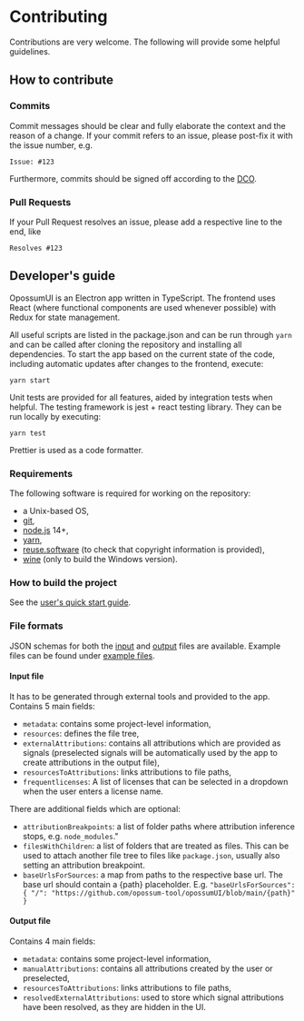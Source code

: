 <!--
SPDX-FileCopyrightText: Facebook, Inc. and its affiliates
SPDX-FileCopyrightText: TNG Technology Consulting GmbH <https://www.tngtech.com>

SPDX-License-Identifier: CC0-1.0
-->

# Contributing

Contributions are very welcome. The following will provide some helpful guidelines.

## How to contribute

### Commits

Commit messages should be clear and fully elaborate the context and the reason of a change.
If your commit refers to an issue, please post-fix it with the issue number, e.g.

```
Issue: #123
```

Furthermore, commits should be signed off according to the [DCO](DCO.md).

### Pull Requests

If your Pull Request resolves an issue, please add a respective line to the end, like

```
Resolves #123
```

## Developer's guide

OpossumUI is an Electron app written in TypeScript.
The frontend uses React (where functional components are used whenever possible) with Redux for state management.

All useful scripts are listed in the package.json and can be run through `yarn` and can be called after cloning the repository and installing all dependencies.
To start the app based on the current state of the code, including automatic updates after changes to the frontend, execute:

```
yarn start
```

Unit tests are provided for all features, aided by integration tests when helpful. The testing framework is jest + react
testing library. They can be run locally by executing:

```
yarn test
```

Prettier is used as a code formatter.

### Requirements

The following software is required for working on the repository:

- a Unix-based OS,
- [git](https://git-scm.com/),
- [node.js](https://nodejs.org/) 14+,
- [yarn](https://yarnpkg.com/en/),
- [reuse.software](https://reuse.software/) (to check that copyright information is provided),
- [wine](https://www.winehq.org/) (only to build the Windows version).

### How to build the project

See the [user's quick start guide](README.md#user_quick_start_guide).

### <a id="file_formats"></a> File formats

JSON schemas for both the [input](src/ElectronBackend/input/OpossumInputFileSchema.json)
and [output](src/ElectronBackend/input/OpossumOutputFileSchema.json) files are available. Example files can be found
under [example files](example-files/).

#### Input file

It has to be generated through external tools and provided to the app. Contains 5 main fields:

- `metadata`: contains some project-level information,
- `resources`: defines the file tree,
- `externalAttributions`: contains all attributions which are provided as signals (preselected signals will be
  automatically used by the app to create attributions in the output file),
- `resourcesToAttributions`: links attributions to file paths,
- `frequentlicenses`: A list of licenses that can be selected in a dropdown when the user enters a license name.

There are additional fields which are optional:

- `attributionBreakpoints`: a list of folder paths where attribution inference stops, e.g. `node_modules`."
- `filesWithChildren`: a list of folders that are treated as files. This can be used to attach another file tree to files like `package.json`, usually also setting an attribution breakpoint.
- `baseUrlsForSources`: a map from paths to the respective base url. The base url should contain a {path} placeholder. E.g. `"baseUrlsForSources": {
  "/": "https://github.com/opossum-tool/opossumUI/blob/main/{path}"
  }`

#### Output file

Contains 4 main fields:

- `metadata`: contains some project-level information,
- `manualAttributions`: contains all attributions created by the user or preselected,
- `resourcesToAttributions`: links attributions to file paths,
- `resolvedExternalAttributions`: used to store which signal attributions have been resolved, as they are hidden in the
  UI.
